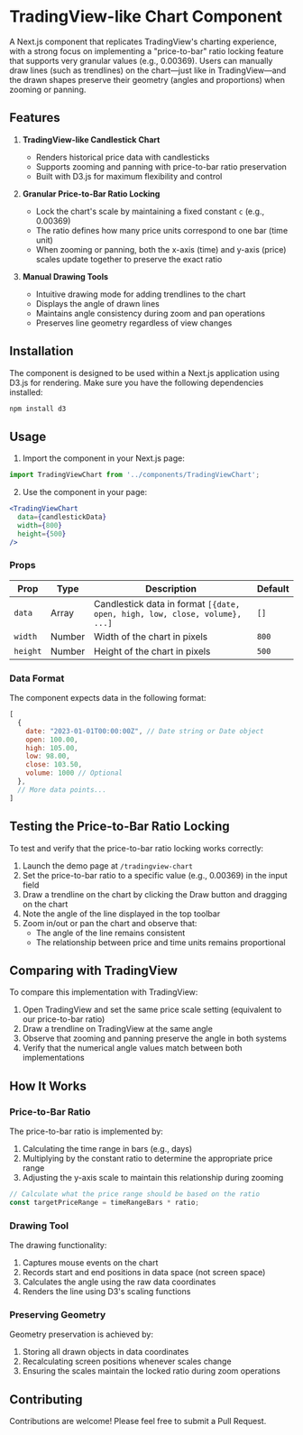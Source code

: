 # TradingView-like Chart Component

A Next.js component that replicates TradingView's charting experience, with a strong focus on implementing a "price-to-bar" ratio locking feature that supports very granular values (e.g., 0.00369). Users can manually draw lines (such as trendlines) on the chart—just like in TradingView—and the drawn shapes preserve their geometry (angles and proportions) when zooming or panning.

## Features

1. **TradingView-like Candlestick Chart**
   - Renders historical price data with candlesticks
   - Supports zooming and panning with price-to-bar ratio preservation
   - Built with D3.js for maximum flexibility and control

2. **Granular Price-to-Bar Ratio Locking**
   - Lock the chart's scale by maintaining a fixed constant `c` (e.g., 0.00369)
   - The ratio defines how many price units correspond to one bar (time unit)
   - When zooming or panning, both the x-axis (time) and y-axis (price) scales update together to preserve the exact ratio

3. **Manual Drawing Tools**
   - Intuitive drawing mode for adding trendlines to the chart
   - Displays the angle of drawn lines
   - Maintains angle consistency during zoom and pan operations
   - Preserves line geometry regardless of view changes

## Installation

The component is designed to be used within a Next.js application using D3.js for rendering. Make sure you have the following dependencies installed:

```bash
npm install d3
```

## Usage

1. Import the component in your Next.js page:

```jsx
import TradingViewChart from '../components/TradingViewChart';
```

2. Use the component in your page:

```jsx
<TradingViewChart 
  data={candlestickData} 
  width={800} 
  height={500} 
/>
```

### Props

| Prop | Type | Description | Default |
|------|------|-------------|---------|
| `data` | Array | Candlestick data in format `[{date, open, high, low, close, volume}, ...]` | `[]` |
| `width` | Number | Width of the chart in pixels | `800` |
| `height` | Number | Height of the chart in pixels | `500` |

### Data Format

The component expects data in the following format:

```javascript
[
  {
    date: "2023-01-01T00:00:00Z", // Date string or Date object
    open: 100.00,
    high: 105.00,
    low: 98.00,
    close: 103.50,
    volume: 1000 // Optional
  },
  // More data points...
]
```

## Testing the Price-to-Bar Ratio Locking

To test and verify that the price-to-bar ratio locking works correctly:

1. Launch the demo page at `/tradingview-chart`
2. Set the price-to-bar ratio to a specific value (e.g., 0.00369) in the input field
3. Draw a trendline on the chart by clicking the Draw button and dragging on the chart
4. Note the angle of the line displayed in the top toolbar
5. Zoom in/out or pan the chart and observe that:
   - The angle of the line remains consistent
   - The relationship between price and time units remains proportional

## Comparing with TradingView

To compare this implementation with TradingView:

1. Open TradingView and set the same price scale setting (equivalent to our price-to-bar ratio)
2. Draw a trendline on TradingView at the same angle
3. Observe that zooming and panning preserve the angle in both systems
4. Verify that the numerical angle values match between both implementations

## How It Works

### Price-to-Bar Ratio

The price-to-bar ratio is implemented by:

1. Calculating the time range in bars (e.g., days)
2. Multiplying by the constant ratio to determine the appropriate price range
3. Adjusting the y-axis scale to maintain this relationship during zooming

```javascript
// Calculate what the price range should be based on the ratio
const targetPriceRange = timeRangeBars * ratio;
```

### Drawing Tool

The drawing functionality:
1. Captures mouse events on the chart
2. Records start and end positions in data space (not screen space)
3. Calculates the angle using the raw data coordinates
4. Renders the line using D3's scaling functions

### Preserving Geometry

Geometry preservation is achieved by:
1. Storing all drawn objects in data coordinates
2. Recalculating screen positions whenever scales change
3. Ensuring the scales maintain the locked ratio during zoom operations

## Contributing

Contributions are welcome! Please feel free to submit a Pull Request. 